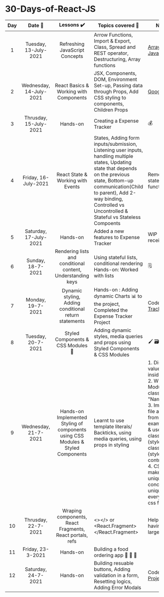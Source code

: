 # 30-Days-of-React-JS

|Day |Date 📅 |Lessons ✔️|Topics covered 📔|Notes Links 🔗|
|:-----:|:-------------------:|:----------------:|--------------------|------------------------------------------------------------|
|1|Tuesday, 13-July-2021 | Refreshing JavaScript Concepts |Arrow Functions, Import & Export, Class, Spread and REST operator, Destructuring, Array functions | [Array Functions](https://developer.mozilla.org/en-US/docs/Web/JavaScript/Reference/Global_Objects/Array), [JavaScript Revision](https://codepen.io/shubsuman/pen/wvdgvrQ)| 
|2|Wednesday, 14-July-2021 | React Basics & Working with Components |JSX, Components, DOM, Environment Set-up, Passing data through Props, Add CSS styling to components, Children Props |[Google Doc](https://docs.google.com/document/d/1O9I7ZyC0i0HUoMJ6HTkeSng_RyBwN4NwBytIrO-5hHE/edit)|
|3|Thrusday, 15-July-2021 | Hands-on |Creating a Expense Tracker| 💰|
|4|Friday, 16-July-2021 |React State & Working with Events|States, Adding form inputs/submission, Listening user inputs, handling multiple states, Updating state that depends on the previous state, Bottom-up communication(Child to parent), Add 2-way binding, Controlled vs Uncontrolled & Stateful vs Stateless Compoents|Remember - Lift state up by passing function as prop.|
|5|Saturday, 17-July-2021|Hands-on |Added a new features to Expense Tracker|WIP - Store the received data|
|6|Sunday, 18-7-2021| Rendering lists and conditional content, Understanding keys| Using stateful lists, conditional rendering <br>Hands-on: Worked with lists| 🗒️
|7|Monday, 19-7-2021|Dynamic styling, Adding conditional return statements| Hands-on : Adding dynamic Charts 📊 to the project, Completed the Expense Tracker Project|Code - [Expense Tracker](./Expense%20Tracker/src/Components)
|8|Tuesday, 20-7-2021|Styled Components & CSS Modules 📁|Adding dynamic styles, media queries and props using Styled Components & CSS Modules| 🖌️ 🗃️|
|9|Wednesday, 21-7-2021|Hands-on Implemented Styling of components using CSS Modules & Styled Components|Learnt to use template literals/ Backticks, using media queries, using props in styling|1. Display dynamic values as $(a+b) inside backticks<br>2. When using CSS Modules, name CSS classes as "Name.modules.css" <br>3. Import the CSS file as 'import styles from example.module.css' & use as className={styles.button} or className={styles['form-control']} <br>4. CSS modules makes every class unique by concatinating a unique string to every property in css file|
|10|Thrusday, 22-7-2021|Wraping components, React Fragments, React portals, refs |<></> or <React.Fragment></React.Fragment>|Helps to avoid having lots of div for larger projects|
|11|Friday, 23-3-2021|Hands-on|Building a food ordering app 🥘 🍕 🍔|
|12|Saturday, 24-7-2021|Hands-on|Building resuable buttons, Adding validation in a form, Resetting logics, Adding Error Modals| Code - [Practice Project](./Practice%20Project/src/components)
